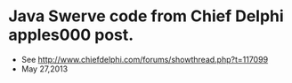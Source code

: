 # Java Swerve code from Chief Delphi apples000 post.

- See http://www.chiefdelphi.com/forums/showthread.php?t=117099
- May 27,2013
